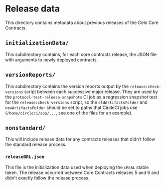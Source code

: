# Release data

This directory contains metadata about previous releases of the Celo Core
Contracts.

## `initializationData/`

This subdirectory contains, for each core contracts release, the JSON file with
arguments to newly deployed contracts.

## `versionReports/`

This subdirectory contains the version reports output by the `release:check-versions`
script between each successive major release. They are used by the
`protocol-test-release-snapshots` CI job as a regression snapshot test for the
`release:check-versions` script, so the `oldArtifactsFolder` and `newArtifactsFolder`
should be set to paths that CircleCI jobs use (`/home/circleci/app/...`, see one
of the files for an example).

## `nonstandard/`

This will include release data for any contracts releases that didn't follow the
standard release process.

### `releaseBRL.json`

This file is the initialization data used when deploying the `cREAL`
stable token. The release occurred between Core Contracts releases 5 and 6 and
didn't exactly follow the release process.
